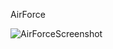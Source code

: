 AirForce

![AirForceScreenshot](https://user-images.githubusercontent.com/35457115/206179282-eb883953-3512-49c0-bf7d-400373efd41a.png)
